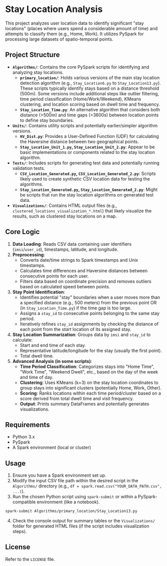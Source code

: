 # Stay Location Analysis

This project analyzes user location data to identify significant "stay locations" (places where users spend a considerable amount of time) and attempts to classify them (e.g., Home, Work). It utilizes PySpark for processing large datasets of spatio-temporal points.

## Project Structure

- **`Algorithms/`**: Contains the core PySpark scripts for identifying and analyzing stay locations.
    - **`primary_location/`**: Holds various versions of the main stay location detection algorithm (e.g., `Stay_Location6.py` to `Stay_Location13.py`). These scripts typically identify stays based on a distance threshold (500m). Some versions include additional steps like outlier filtering, time period classification (Home/Work/Weekend), KMeans clustering, and location scoring based on dwell time and frequency.
    - **`Stay_Location_Time.py`**: An alternative algorithm that considers both distance (>500m) and time gaps (>3600s) between location points to define stay boundaries.
- **`Units/`**: Contains utility scripts and potentially earlier/simpler algorithm versions.
    - **`HV_Dist.py`**: Provides a User-Defined Function (UDF) for calculating the Haversine distance between two geographical points.
    - **`Stay_Location_Unit_1.py`, `Stay_Location_Unit_2.py`**: Appear to be basic implementations or components related to the stay location algorithm.
- **`Tests/`**: Includes scripts for generating test data and potentially running validation tests.
    - **`CSV_Location_Generated.py`, `CSV_Location_Generated_2.py`**: Scripts likely used to create synthetic CSV location data for testing the algorithms.
    - **`Stay_Location_Generated.py`, `Stay_Location_Generated_2.py`**: Might be scripts that run the stay location algorithms on generated test data.
- **`Visualizations/`**: Contains HTML output files (e.g., `clustered_locations_visualization_*.html`) that likely visualize the results, such as clustered stay locations on a map.

## Core Logic

1.  **Data Loading**: Reads CSV data containing user identifiers (`imsi`/`user_id`), timestamps, latitude, and longitude.
2.  **Preprocessing**:
    *   Converts date/time strings to Spark timestamps and Unix timestamps.
    *   Calculates time differences and Haversine distances between consecutive points for each user.
    *   Filters data based on coordinate precision and removes outliers based on calculated speed between points.
3.  **Stay Point Identification**:
    *   Identifies potential "stay" boundaries when a user moves more than a specified distance (e.g., 500 meters) from the previous point OR (in `Stay_Location_Time.py`) if the time gap is too large.
    *   Assigns a `stay_id` to consecutive points belonging to the same stay period.
    *   Iteratively refines `stay_id` assignments by checking the distance of each point from the *start* location of its assigned stay.
4.  **Stay Location Summarization**: Groups data by `imsi` and `stay_id` to calculate:
    *   Start and end time of each stay.
    *   Representative latitude/longitude for the stay (usually the first point).
    *   Total dwell time.
5.  **Advanced Analysis (in some scripts)**:
    *   **Time Period Classification**: Categorizes stays into "Home Time", "Work Time", "Weekend Dwell", etc., based on the day of the week and time of day.
    *   **Clustering**: Uses KMeans (k=3) on the stay location coordinates to group stays into significant clusters (potentially Home, Work, Other).
    *   **Scoring**: Ranks locations within each time period/cluster based on a score derived from total dwell time and visit frequency.
    *   **Output**: Prints summary DataFrames and potentially generates visualizations.

## Requirements

-   Python 3.x
-   PySpark
-   A Spark environment (local or cluster)

## Usage

1.  Ensure you have a Spark environment set up.
2.  Modify the input CSV file path within the desired script in the `Algorithms/` directory (e.g., `df = spark.read.csv("YOUR_DATA_PATH.csv", ...)`).
3.  Run the chosen Python script using `spark-submit` or within a PySpark-compatible environment (like a notebook).

   ```bash
   spark-submit Algorithms/primary_location/Stay_Location13.py
   ```

4.  Check the console output for summary tables or the `Visualizations/` folder for generated HTML files (if the script includes visualization steps).

## License

Refer to the `LICENSE` file.

